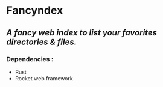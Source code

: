 # __Fancyndex__ #

## *A fancy web index to list your favorites directories & files.* ##

### Dependencies :

- Rust
- Rocket web framework
